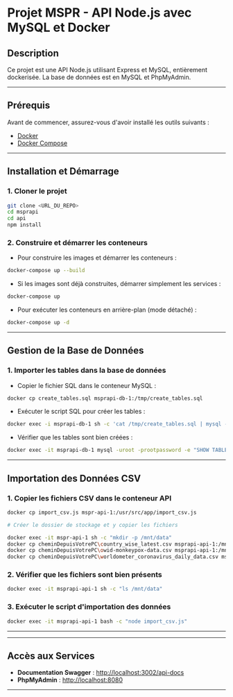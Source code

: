 # Projet MSPR - API Node.js avec MySQL et Docker

## Description
Ce projet est une API Node.js utilisant Express et MySQL, entièrement dockerisée. La base de données est en MySQL et PhpMyAdmin.

---

## Prérequis
Avant de commencer, assurez-vous d'avoir installé les outils suivants :

- [Docker](https://docs.docker.com/get-docker/)
- [Docker Compose](https://docs.docker.com/compose/install/)

---

## Installation et Démarrage
### 1. Cloner le projet
```bash
git clone <URL_DU_REPO>
cd msprapi
cd api
npm install
```

### 2. Construire et démarrer les conteneurs
- Pour construire les images et démarrer les conteneurs :
```bash
docker-compose up --build
```
- Si les images sont déjà construites, démarrer simplement les services :
```bash
docker-compose up
```
- Pour exécuter les conteneurs en arrière-plan (mode détaché) :
```bash
docker-compose up -d
```

---
## Gestion de la Base de Données
### 1. Importer les tables dans la base de données
- Copier le fichier SQL dans le conteneur MySQL :
```bash
docker cp create_tables.sql msprapi-db-1:/tmp/create_tables.sql
```
- Exécuter le script SQL pour créer les tables :
```bash
docker exec -i msprapi-db-1 sh -c 'cat /tmp/create_tables.sql | mysql -uroot -prootpassword bdd_mspr_api'
```
- Vérifier que les tables sont bien créées :
```bash
docker exec -it msprapi-db-1 mysql -uroot -prootpassword -e "SHOW TABLES;" bdd_mspr_api
```

---

## Importation des Données CSV
### 1. Copier les fichiers CSV dans le conteneur API
```bash
docker cp import_csv.js mspr-api-1:/usr/src/app/import_csv.js

# Créer le dossier de stockage et y copier les fichiers

docker exec -it mspr-api-1 sh -c "mkdir -p /mnt/data"
docker cp cheminDepuisVotrePC\country_wise_latest.csv msprapi-api-1:/mnt/data/country_wise_latest.csv
docker cp cheminDepuisVotrePC\owid-monkeypox-data.csv msprapi-api-1:/mnt/data/owid-monkeypox-data.csv
docker cp cheminDepuisVotrePC\worldometer_coronavirus_daily_data.csv msprapi-api-1:/mnt/data/worldometer_coronavirus_daily_data.csv
```
### 2. Vérifier que les fichiers sont bien présents
```bash
docker exec -it msprapi-api-1 sh -c "ls /mnt/data"
```
### 3. Exécuter le script d'importation des données
```bash
docker exec -it msprapi-api-1 bash -c "node import_csv.js"
```

---
---

## Accès aux Services
- **Documentation Swagger** : [http://localhost:3002/api-docs](http://localhost:3002/api-docs)
- **PhpMyAdmin** : [http://localhost:8080](http://localhost:8080)

---


